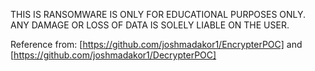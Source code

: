 THIS IS RANSOMWARE IS ONLY FOR EDUCATIONAL PURPOSES ONLY. ANY DAMAGE OR LOSS OF DATA IS SOLELY LIABLE ON THE USER.

Reference from: [https://github.com/joshmadakor1/EncrypterPOC] and [https://github.com/joshmadakor1/DecrypterPOC]
